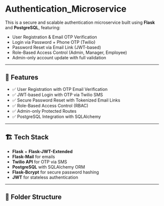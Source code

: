 # Authentication_Microservice

This is a secure and scalable authentication microservice built using **Flask** and **PostgreSQL**, featuring:

- User Registration & Email OTP Verification
- Login via Password + Phone OTP (Twilio)
- Password Reset via Email Link (JWT-based)
- Role-Based Access Control (Admin, Manager, Employee)
- Admin-only account update with full validation

---

## 🚀 Features

- ✅ User Registration with OTP Email Verification
- ✅ JWT-based Login with OTP via Twilio SMS
- ✅ Secure Password Reset with Tokenized Email Links
- ✅ Role-Based Access Control (RBAC)
- ✅ Admin-only Protected Routes
- ✅ PostgreSQL Integration with SQLAlchemy

---

## 🏗️ Tech Stack

- **Flask** + **Flask-JWT-Extended**
- **Flask-Mail** for emails
- **Twilio API** for OTP via SMS
- **PostgreSQL** with SQLAlchemy ORM
- **Flask-Bcrypt** for secure password hashing
- **JWT** for stateless authentication

---

## 📁 Folder Structure

